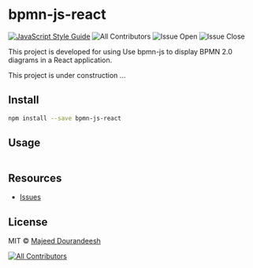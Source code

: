 # bpmn-js-react



[![JavaScript Style Guide](https://img.shields.io/badge/code_style-standard-brightgreen.svg)](https://standardjs.com)
![All Contributors](https://img.shields.io/github/forks/majeeddl/bpmn-js-react.svg)
![Issue Open](https://img.shields.io/github/issues/majeeddl/bpmn-js-react.svg)
![Issue Close](https://img.shields.io/github/issues-closed/majeeddl/bpmn-js-react.svg)

<!-- ALL-CONTRIBUTORS-BADGE:START - Do not remove or modify this section -->

This project is developed for using Use bpmn-js to display BPMN 2.0 diagrams in a React application.

This project is under construction ...

## Install

```bash
npm install --save bpmn-js-react

```

## Usage

```javascript

```

## Resources

* [Issues](https://github.com/majeeddl/bpmn-js-react/issues)

## License

MIT © [Majeed Dourandeesh](https://github.com/majeeddl)

[![All Contributors](https://img.shields.io/badge/all_contributors-1-orange.svg?style=flat-square)](#contributors-)

<!-- ALL-CONTRIBUTORS-BADGE:END -->
